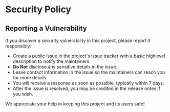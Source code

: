 # Security Policy

## Reporting a Vulnerability

If you discover a security vulnerability in this project, please report it responsibly:

- Create a public issue in the project's issue tracker with a basic highlevel description to notify the maintainers.
- **Do Not** disclose any sensitive details in the issue.
- Leave contact information in the issue so the maintainers can reach you for more details.
- You will receive a response as soon as possible, typically within 7 days.
- After the issue is resolved, you may be credited in the release notes if you wish.

We appreciate your help in keeping this project and its users safe!
